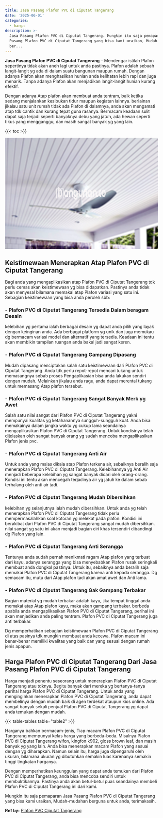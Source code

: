 ```yaml
---
title: Jasa Pasang Plafon PVC di Ciputat Tangerang
date: '2025-06-01'
categories:
  - harga
description: >-
  Jasa Pasang Plafon PVC di Ciputat Tangerang. Mungkin itu saja pemaparan Jasa
  Pasang Plafon PVC di Ciputat Tangerang yang bisa kami uraikan, Mudah-mudahan
  ber...
---
```


**Jasa Pasang Plafon PVC di Ciputat Tangerang** – Mendengar istilah Plafon sepertinya tidak akan aneh lagi untuk anda pastinya. Plafon adalah sebuah langit-langit yg ada di dalam suatu bangunan maupun rumah. Dengan adanya Plafon akan menghasilkan hunian anda kelihatan lebih rapi dan juga menarik. Tanpa adanya Plafon akan menjadikan langit-langit hunian kurang efektif.

Dengan adanya Atap plafon akan membuat anda tentram, baik ketika sedang menjalankan kesibukan tidur maupun kegiatan lainnya. berlainan jikalau satu unit rumah tidak ada Plafon di dalamnya, anda akan mengamati atap tdk cantik dan kurang tepat guna rasanya. Bermacam keadaan sulit dapat saja terjadi seperti banyaknya debu yang jatuh, ada hewan seperti tikus yang mengganggu, dan masih sangat banyak yg yang lain.

{{< toc >}}

![Jasa Pasang Plafon PVC di Ciputat Tangerang](/images/flafond-pvc-murah30.png)

## Keistimewaan Menerapkan Atap Plafon PVC di Ciputat Tangerang

Bagi anda yang mengaplikasikan atap Plafon PVC di Ciputat Tangerang tdk perlu cemas akan keistimewaan yg bisa didapatkan. Pastinya anda tidak akan menyesal bilamana memakai atap Plafon variasi yang satu ini. Sebagian keistimewaan yang bisa anda peroleh sbb:

### \- Plafon PVC di Ciputat Tangerang Tersedia Dalam beragam Desain

kelebihan yg pertama ialah berbagai desain yg dapat anda pilih yang layak dengan keinginan anda. Ada berbagai platform yg unik dan juga memukau dg bermacam variasi model dan alternatif yang tersedia. Keadaan ini tentu akan membikin tampilan ruangan anda bakal jadi sangat keren.

### \- Plafon PVC di Ciputat Tangerang Gampang Dipasang

Mudah dipasang menciptakan salah satu keistimewaan dari Plafon PVC di Ciputat Tangerang. Anda tdk perlu repot-repot mencari tukang untuk memasangnya sebab proses Pengaplikasian bisa anda lakukan sendiri dengan mudah. Melainkan jikalau anda ragu, anda dapat merental tukang untuk memasang Atap plafon tersebut.

### \- Plafon PVC di Ciputat Tangerang Sangat Banyak Merk yg Awet

Salah satu nilai sangat dari Plafon PVC di Ciputat Tangerang yakni mempunyai kualitas yg ketahanannya sungguh-sungguh kuat. Anda bisa memakainya dalam jangka waktu yg cukup lama seandainya mengaplikasikan Plafon PVC di Ciputat Tangerang. Untuk kondisinya telah dijelaskan oleh sangat banyak orang yg sudah mencoba mengaplikasikan Plafon jenis pvc.

### \- Plafon PVC di Ciputat Tangerang Anti Air

Untuk anda yang malas dikala atap Plafon terkena air, sebaiknya beralih saja menerapkan Plafon PVC di Ciputat Tangerang. Kelebihannya yg Anti Air menjadi beberapa kelebihan yg sangat banyak dicari oleh orang-orang. Kondisi ini tentu akan mencegah terjadinya air yg jatuh ke dalam sebab terhalang oleh anti air tadi.

### \- Plafon PVC di Ciputat Tangerang Mudah Dibersihkan

kelebihan yg selanjutnya ialah mudah dibersihkan. Untuk anda yg telah menerapkan Plafon PVC di Ciputat Tangerang tidak perlu mempermasalahkan soal kotoran yg melekat pada plafon. Kondisi ini berakibat dari Plafon PVC di Ciputat Tangerang sangat mudah dibersihkan. nilai sangat yg satu ini akan menjadi bagian ciri khas tersendiri dibandingi dg Plafon yang lain.

### \- Plafon PVC di Ciputat Tangerang Anti Serangga

Tentunya anda sudah pernah menikmati ragam Atap plafon yang terbuat dari kayu, adanya serangga yang bisa menyebabkan Plafon rusak seringkali membuat anda dongkol pastinya. Untuk itu, sebaiknya anda beralih saja memakai Plafon PVC di Ciputat Tangerang karena anti kepada serangga. Dg semacam itu, mutu dari Atap plafon tadi akan amat awet dan Anti lama.

### \- Plafon PVC di Ciputat Tangerang Gak Gampang Terbakar

Bagian material yg mudah terbakar adalah kayu, jika tempat tinggal anda memakai atap Atap plafon kayu, maka akan gampang terbakar. berbeda apabila anda mengaplikasikan Plafon PVC di Ciputat Tangerang, perihal ini akan menjadikan anda paling tentram. Plafon PVC di Ciputat Tangerang juga anti terbakar.

Dg memperhatikan sebagian keistimewaan Plafon PVC di Ciputat Tangerang di atas pasinya tdk mungkin membuat anda kecewa. Plafon macam ini benar-benar memiliki kwalitas yang baik dan yang sesuai dengan rumah jenis apapun.

## Harga Plafon PVC di Ciputat Tangerang Dari Jasa Pasang Plafon PVC di Ciputat Tangerang

Harga menjadi penentu seseorang untuk menerapkan Plafon PVC di Ciputat Tangerang atau tdknya. Begitu banyak dari mereka yg bertanya-tanya perihal harga Plafon PVC di Ciputat Tangerang. Untuk anda yang menginginkan menerapkan Plafon PVC di Ciputat Tangerang, anda dapat membelinya dengan mudah baik di agen terdekat ataupun kios online. Ada sangat banyak sekali penjual Plafon PVC di Ciputat Tangerang yg dapat anda temukan dengan mudah.

{{< table-tables table="table2" >}}

Harganya bahkan bermacam-jenis, Tiap macam Plafon PVC di Ciputat Tangerang mempunyai kelas harga yang berbeda-beda. Misalnya Plafon PVC di Ciputat Tangerang wifon, kingfon k902, gloss brown leaf, dan masih banyak yg yang lain. Anda bisa menerapkan macam Plafon yang sesuai dengan yg diharapkan. Namun selain itu, harga juga dipengaruhi oleh ukuran, bilamana ukuran yg dibutuhkan semakin luas karenanya semakin tinggi tingkatan harganya.

Dengan memperhatikan keunggulan yang dapat anda temukan dari Plafon PVC di Ciputat Tangerang, anda bisa mencoba sendiri untuk membuktikannya. Pastinya anda akan betul-betul puas seandainya membeli Plafon PVC di Ciputat Tangerang ini dari kami.

Mungkin itu saja pemaparan Jasa Pasang Plafon PVC di Ciputat Tangerang yang bisa kami uraikan, Mudah-mudahan berguna untuk anda, terimakasih.

**Ref by:** [Plafon PVC Ciputat Tangerang](https://id.wikipedia.org/wiki/Plafon)
